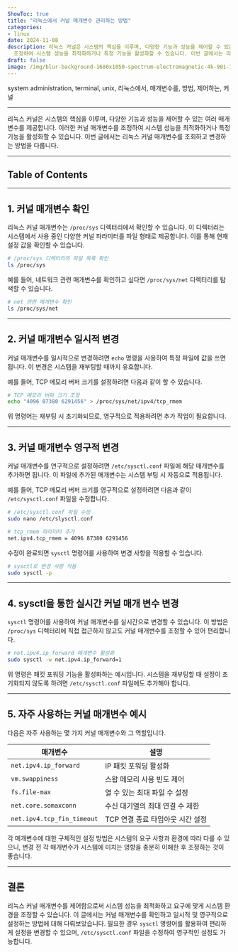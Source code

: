 ```yaml
---
ShowToc: true
title: "리눅스에서 커널 매개변수 관리하는 방법"
categories:
- linux
date: 2024-11-08
description: 리눅스 커널은 시스템의 핵심을 이루며, 다양한 기능과 성능을 제어할 수 있는 여러 매개변수를 제공합니다. 이러한 커널 매개변수를
  조정하여 시스템 성능을 최적화하거나 특정 기능을 활성화할 수 있습니다. 이번 글에서는 리눅스 커널 매개변수를 조회하고 변경하는 방법을 다룹니다.
draft: false
image: /img/blur-background-1680x1050-spectrum-electromagnetic-4k-901-1.jpg
---
```


  system administration, terminal, unix, 리눅스에서, 매개변수를, 방법, 제어하는, 커널

---

리눅스 커널은 시스템의 핵심을 이루며, 다양한 기능과 성능을 제어할 수 있는 여러 매개변수를 제공합니다. 이러한 커널 매개변수를 조정하여 시스템 성능을 최적화하거나 특정 기능을 활성화할 수 있습니다. 이번 글에서는 리눅스 커널 매개변수를 조회하고 변경하는 방법을 다룹니다.

---

## Table of Contents
---

## 1. 커널 매개변수 확인

리눅스 커널 매개변수는 `/proc/sys` 디렉터리에서 확인할 수 있습니다. 이 디렉터리는 시스템에서 사용 중인 다양한 커널 파라미터를 파일 형태로 제공합니다. 이를 통해 현재 설정 값을 확인할 수 있습니다.

```bash
# /proc/sys 디렉터리의 파일 목록 확인
ls /proc/sys
```

예를 들어, 네트워크 관련 매개변수를 확인하고 싶다면 `/proc/sys/net` 디렉터리를 탐색할 수 있습니다.

```bash
# net 관련 매개변수 확인
ls /proc/sys/net
```

---

## 2. 커널 매개변수 일시적 변경

커널 매개변수를 일시적으로 변경하려면 `echo` 명령을 사용하여 특정 파일에 값을 쓰면 됩니다. 이 변경은 시스템을 재부팅할 때까지 유효합니다.

예를 들어, TCP 메모리 버퍼 크기를 설정하려면 다음과 같이 할 수 있습니다.

```bash
# TCP 메모리 버퍼 크기 조정
echo "4096 87380 6291456" > /proc/sys/net/ipv4/tcp_rmem
```

위 명령어는 재부팅 시 초기화되므로, 영구적으로 적용하려면 추가 작업이 필요합니다.

---

## 3. 커널 매개변수 영구적 변경

커널 매개변수를 연구적으로 설정하려면 `/etc/sysctl.conf` 파일에 해당 매개변수를 추가하면 됩니다. 이 파일에 추가된 매개변수는 시스템 부팅 시 자동으로 적용됩니다.

예를 들어, TCP 메모리 버퍼 크기를 영구적으로 설정하려면 다음과 같이 `/etc/sysctl.conf` 파일을 수정합니다.

```bash
# /etc/sysctl.conf 파일 수정
sudo nano /etc/slysctl.conf

# tcp_rmem 파라미터 추가
net.ipv4.tcp_rmem = 4096 87380 6291456
```

수정이 완료되면 `sysctl` 명령어를 사용하여 변경 사항을 적용할 수 있습니다.

```bash
# sysctl로 변경 사항 적용
sudo sysctl -p
```

---

## 4. sysctl을 통한 실시간 커널 매개 변수 변경

`sysctl` 명령어를 사용하여 커널 매개변수를 실시간으로 변경할 수 있습니다. 이 방법은 `/proc/sys` 디렉터리에 직접 접근하지 않고도 커널 매개변수를 조정할 수 있어 편리합니다.

```bash
# net.ipv4.ip_forward 매개변수 활성화
sudo sysctl -w net.ipv4.ip_forward=1
```

위 명령은 패킷 포워딩 기능을 활성화하는 예시입니다. 시스템을 재부팅할 때 설정이 초기화되지 않도록 하려면 `/etc/sysctl.conf` 파일에도 추가해야 합니다.

---

## 5. 자주 사용하는 커널 매개변수 예시

다음은 자주 사용하는 몇 가지 커널 매개변수와 그 역할입니다.

|매개변수|설명|
|---|-----|
|`net.ipv4.ip_forward`|IP 패킷 포워딩 활성화|
|`vm.swappiness`|스왑 메모리 사용 빈도 제어|
|`fs.file-max`|열 수 있는 최대 파일 수 설정|
|`net.core.somaxconn`|수신 대기열의 최대 연결 수 제한|
|`net.ipv4.tcp_fin_timeout`|TCP 연결 종료 타임아웃 시간 설정|

각 매개변수에 대한 구체적인 설정 방법은 시스템의 요구 사항과 환경에 따라 다를 수 있으니, 변경 전 각 매개변수가 시스템에 미치는 영향을 충분히 이해한 후 조정하는 것이 좋습니다.

---

## 결론

리눅스 커널 매개변수를 제어함으로써 시스템 성능을 최적화하고 요구에 맞게 시스템 환경을 조정할 수 있습니다. 이 글에서는 커널 매개변수를 확인하고 일시적 및 영구적으로 설정하는 방법에 대해 다뤄보았습니다. 필요한 경우 `sysctl`  명령어를 활용하여 편리하게 설정을 변경할 수 있으며, `/etc/sysctl.conf` 파일을 수정하여 영구적인 설정도 가능합니다.